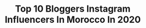 ---
title: Top 10 Bloggers Instagram Influencers In Morocco In 2020
description: >-
  Find top bloggers Instagram influencers in Morocco in 2020. Most popular hashtags: #blogger #fashionstyle #staysafe #picoftheday.
platform: Instagram
profiles:
  - username: "rababe_gyd"
    fullname: >-
      • 𝐑𝐀𝐁𝐀𝐁𝐄 رباب 𝐆𝐘𝐃 ✨
    location: "Morocco"
    followers: 71941
    engagement: 575
    commentsToLikes: 0.089958
    id: ck13c4148yigm0i19f13twd8n
    verified: false
    hashtags: "#honey, #stayingpositive, #cosmetics, #chocolatelover"
  - username: "sahartahazain"
    fullname: >-
      Sahar Taha El Zain | سهر طه
    location: "Morocco"
    followers: 356487
    engagement: 160
    commentsToLikes: 0.044673
    id: ck600r44ee44u0i14zmcy0eso
    verified: false
    hashtags: "#tb, #staysafe"
  - username: "espada.yassinee"
    fullname: >-
      Yassine Moussaoui
    location: "Morocco"
    followers: 88385
    engagement: 224
    commentsToLikes: 0.042412
    id: ck6uevi25tbae0j714d36cpnl
    verified: false
    hashtags: "#topman, #urbanfashion, #fashionstyle, #zaramen"
  - username: "ashleysfootprints"
    fullname: >-
      Ashley
    location: "Morocco"
    followers: 24064
    engagement: 213
    commentsToLikes: 0.170297
    id: ck5caqffndxf80i11iggetfnp
    verified: false
    hashtags: "#jet2lanzarote, #2020, #narnia, #wintergarden"
  - username: "iam.moustache"
    fullname: >-
      
    location: "Morocco"
    followers: 16528
    engagement: 512
    commentsToLikes: 0.075371
    id: ck0w2k53xorwi0i19tq7m1up9
    verified: false
    hashtags: "#eyes, #space, #weareone, #defacto"
  - username: "mayadahemdan_"
    fullname: >-
      Mayada Hemdan
    location: "Morocco"
    followers: 107714
    engagement: 289
    commentsToLikes: 0.023205
    id: ck13agvvhqbsn0i19nhrci6b7
    verified: false
    hashtags: "#style, #styled, #styles, #makeuptutorial"
  - username: "moradbenhammo"
    fullname: >-
      Morad Làch Mén
    location: "Morocco"
    followers: 33005
    engagement: 233
    commentsToLikes: 0.114746
    id: ck5qaikl2glct0i11wqpkyk28
    verified: false
    hashtags: "#perfumeunisex, #perfectgift, #marakesh, #multipurpose"
  - username: "nejmeddiine"
    fullname: >-
      Mehdy Nejmeddine
    location: "Morocco"
    followers: 113927
    engagement: 143
    commentsToLikes: 0.024648
    id: ck0w15n7jhoiv0i19ktzx66q9
    verified: false
    hashtags: "#quarantinelife, #jumiafood, #nejmeddiine, #granvia"
  - username: "oumiamani"
    fullname: >-
      Omaima amani  💎 اماني اميمة
    location: "Morocco"
    followers: 164531
    engagement: 104
    commentsToLikes: 0.022529
    id: ck5hquoedtr5f0i11ykeqgisi
    verified: false
    hashtags: "#picoftheday, #fashion, #aidmoubarak, #shorthair"
  - username: "salwa.jd1"
    fullname: >-
      Salwa JD🇲🇦'Official
    location: "Morocco"
    followers: 99009
    engagement: 235
    commentsToLikes: 0.019045
    id: ck5hqup4htr6o0i11h3it82uu
    verified: false
    hashtags: "#photooftheday, #polo, #swagger, #comment"
---